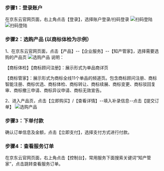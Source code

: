 ### 步骤1：登录账户
在京东云官网页面，右上角点击【登录】，选择账户登录/扫码登录
![扫码登陆](https://static-ftcms.jd.com/p/files/6364e0889eabc0def83aa33c.png)
![扫码登陆](https://static-ftcms.jd.com/p/files/6364e08d20ee4c675e53d834.png)


### 步骤2：选购产品 (以商标体检为示例）

1、在京东云官网页面，点击【产品】--【企业服务】--【知产管家】，选择需要选购的产品页
![选购产品](https://static-ftcms.jd.com/p/files/6364e10d9eabc0def83aa33e.png)
说明：

【商标体检】【商标顾问注册】：展示形式为单品商详页

【商标管家】：展示形式为商标全线11个单品的频道页。包含商标顾问注册、商标智能注册、商标优选、商标体检、商标转让、商标续展、商标变更、商标驳回复审、商标撤三申请、商标异议申请、商标无效宣告。

2、进入产品页，点击【立即购买】/【查看详情】--填入补录信息--点击【提交订单】
![选购产品](https://static-ftcms.jd.com/p/files/6364e1b320ee4c675e53d835.png)


### 步骤3：下单付款

确认订单信息及金额，点击【立即支付】，选择支付方式进行付款。

### 步骤4：查看服务订单

在京东云官网页面，右上角点击【控制台】，常用服务下面搜索关键词“知产管家”，点击跳转查看服务订单。


